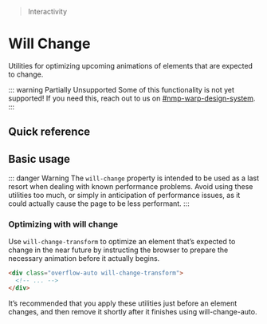 > Interactivity

# Will Change

Utilities for optimizing upcoming animations of elements that are expected to change.

::: warning Partially Unsupported
Some of this functionality is not yet supported! If you need this, reach out to us on [#nmp-warp-design-system](https://sch-chat.slack.com/archives/C04P0GYTHPV).
:::

## Quick reference

<qr-table />

## Basic usage

::: danger Warning
The `will-change` property is intended to be used as a last resort when dealing with known performance problems. Avoid using these utilities too much, or simply in anticipation of performance issues, as it could actually cause the page to be less performant.
:::

### Optimizing with will change
Use `will-change-transform` to optimize an element that’s expected to change in the near future by instructing the browser to prepare the necessary animation before it actually begins.

```html
<div class="overflow-auto will-change-transform">
  <!-- ... -->
</div>
```

It’s recommended that you apply these utilities just before an element changes, and then remove it shortly after it finishes using will-change-auto.
